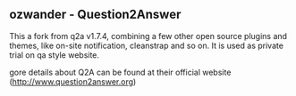 ozwander - Question2Answer
-----------------------------

This a fork from q2a v1.7.4, combining a few other open source plugins and themes, like on-site notification, cleanstrap and so on.
It is used as private trial on qa style website.

gore details about Q2A can be found at their official website (http://www.question2answer.org)



[Q2A]: http://www.question2answer.org/
[1]: http://www.question2answer.org/qa/user/Scott
[2]: https://github.com/q2a/question2answer/blob/master/CONTRIBUTING.md
